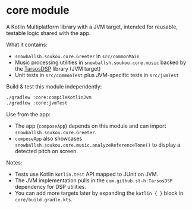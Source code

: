 # core module

A Kotlin Multiplatform library with a JVM target, intended for reusable, testable logic shared with the app.

What it contains:
- `snowballsh.soukou.core.Greeter` in `src/commonMain`
- Music processing utilities in `snowballsh.soukou.core.music` backed by the [TarsosDSP](https://github.com/JorenSix/TarsosDSP) library (JVM target)
- Unit tests in `src/commonTest` plus JVM-specific tests in `src/jvmTest`

Build & test this module independently:

```bash
./gradlew :core:compileKotlinJvm
./gradlew :core:jvmTest
```

Use from the app:
- The app (`composeApp`) depends on this module and can import `snowballsh.soukou.core.Greeter`.
- `composeApp` also showcases `snowballsh.soukou.core.music.analyzeReferenceTone()` to display a detected pitch on screen.

Notes:
- Tests use Kotlin `kotlin.test` API mapped to JUnit on JVM.
- The JVM implementation pulls in the `com.github.st-h:TarsosDSP` dependency for DSP utilities.
- You can add more targets later by expanding the `kotlin { }` block in `core/build.gradle.kts`.

